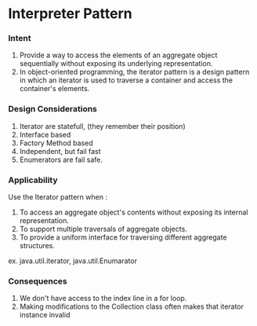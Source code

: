 # Interpreter Pattern

### Intent

1. Provide a way to access the elements of an aggregate object sequentially without exposing its underlying representation.
1. In object-oriented programming, the iterator pattern is a design pattern in which an iterator is used to traverse a container and access the container's elements.

### Design Considerations

1. Iterator are statefull, (they remember their position)
1. Interface based
1. Factory Method based
1. Independent, but fail fast
1. Enumerators are fail safe.

### Applicability

Use the Iterator pattern when :

1. To access an aggregate object's contents without exposing its internal representation.
1. To support multiple traversals of aggregate objects.
1. To provide a uniform interface for traversing different aggregate structures.

ex. java.util.iterator, java.util.Enumarator

### Consequences

1. We don't have access to the index line in a for loop. 
1. Making modifications to the Collection class often makes that iterator instance invalid
